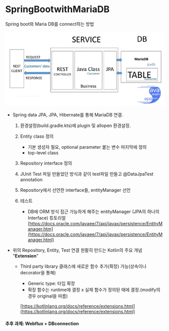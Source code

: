 # SpringBootwithMariaDB
Spring boot와 Maria DB를 connect하는 방법

![](./images/Untitled.png)

- Spring data JPA, JPA, Hibernate를 통해 MariaDB 연결.
    1. 환경설정(build.gradle.kts)에 plugin 및 allopen 환경설정.
    2. Entity class 정의
        - 기본 생성자 필요, optional parameter 붙는 변수 마지막에 정의
        - top-level class

    3.  Repository interface 정의
    4. JUnit Test 파일 만들었던 방식과 같이 test파일 만들고 @DataJpaTest annotation
    5. Repository에서 선언한 interface들, entityManager 선언
    6. 테스트
        - DB에 ORM 방식 접근 가능하게 해주는 entityManager (JPA의 하나의 Interface) 튜토리얼 [https://docs.oracle.com/javaee/7/api/javax/persistence/EntityManager.htm](https://docs.oracle.com/javaee/7/api/javax/persistence/EntityManager.html)

- 위의 Repository, Entity, Test 연결 원활히 만드는 Kotlin의 주요 개념 "**Extension**"
    - Third party library 클래스에 새로운 함수 추가(확장) 가능(상속이나 decorator을 통해)
        - Generic type: 타입 확장
        - 확장 함수는 runtime에 결정 x 실제 함수가 정의된 때에 결정.(modify의 경우 original을 따름)

        [https://kotlinlang.org/docs/reference/extensions.html](https://kotlinlang.org/docs/reference/extensions.html)


#### 추후 과제: Webflux + DBconnection
